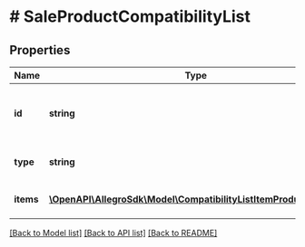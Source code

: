 # # SaleProductCompatibilityList

## Properties

Name | Type | Description | Notes
------------ | ------------- | ------------- | -------------
**id** | **string** | Id of product-based compatibility list. |
**type** | **string** | Type of compatibility list. | [default to 'PRODUCT_BASED']
**items** | [**\OpenAPI\AllegroSdk\Model\CompatibilityListItemProductBased[]**](CompatibilityListItemProductBased.md) | List of the compatible items. | [optional]

[[Back to Model list]](../../README.md#models) [[Back to API list]](../../README.md#endpoints) [[Back to README]](../../README.md)
